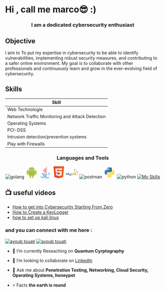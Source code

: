 <h1 align="left">Hi , call me marco😎 :)</h1>

<h3 align="center">I am a dedicated cybersecurity enthusiast</h3>

## Objective
 I aim to To put my expertise in cybersecurity to be able to identify vulnerabilities, implementing robust security measures, and contributing to a safer online environment. My goal is to collaborate with other professionals and continuously learn and grow in the ever-evolving field of cybersecurity.


## Skills

| Skill                                         
|-----------------------------------------------|
| Web Technologie          |
| Network Traffic Monitoring and Attack Detection |
| Operating Systems                               |
| PCI-DSS                                        |
|Intrusion detection/prevention systems          |
| Play with Firewalls |

<h3 align="center">Languages and Tools</h3>
<p align="center">
  <img src="https://www.vectorlogo.zone/logos/golang/golang-ar21.svg" alt="golang" width="60" height="60"/>
  <img src="https://raw.githubusercontent.com/devicons/devicon/master/icons/android/android-original.svg" alt="android" width="40" height="40"/>
  <img src="https://raw.githubusercontent.com/devicons/devicon/master/icons/java/java-original.svg" alt="java" width="40" height="40"/>
  <img src="https://raw.githubusercontent.com/devicons/devicon/master/icons/html5/html5-original.svg" alt="html5" width="40" height="40"/>

  <img src="https://raw.githubusercontent.com/devicons/devicon/master/icons/mysql/mysql-original-wordmark.svg" alt="mysql" width="40" height="40"/>
  <img src="https://www.vectorlogo.zone/logos/getpostman/getpostman-icon.svg" alt="postman" width="40" height="40"/>
  <img src="https://raw.githubusercontent.com/devicons/devicon/master/icons/python/python-original.svg" alt="python" width="40" height="40"/>
  <img src="https://www.vectorlogo.zone/logos/dotnet/dotnet-ar21.svg" alt="python" width="40" height="40"/>
   <a href="https://skillicons.dev">
    <img src="https://skillicons.dev/icons?i=c,mysql,vscode,git,linux,docker,bash,figma" alt="My Skills" />
  </a>
</p>


<h2>📺 useful videos </h2>

- [How to get into Cybersecurity Starting From Zero](https://www.youtube.com/watch?v=b12JrM-6DBY)
- [How to Create a KeyLogger ](https://www.youtube.com/watch?v=TbMKwl11itQ)
- [how to set up  kali linux](https://www.youtube.com/watch?v=FYYU9qZ0Pps)


<h3 align="left">and you can connect with me here :</h3>
<p align="left">

<a href="https://mail.google.com/mail/u/0/#search/jelbjello@gmail.com?compose=GTvVlcSDbgsbbjXCNPbjCrmqKzLLcrhNnkQqPFHnZvjzqZvRVdbfpsCxZKLFTHLfXHbZsvskSDtlZ" target="blank"><img align="center" src="https://www.logo.wine/a/logo/Gmail/Gmail-Logo.wine.svg" alt="ayoub touati" height="40" width="40" /></a>
<a href="https://www.linkedin.com/in/saidane-sabri-takieddine-719b2a338/" target="blank"><img align="center" src="https://raw.githubusercontent.com/rahuldkjain/github-profile-readme-generator/master/src/images/icons/Social/linked-in-alt.svg" alt="ayoub touati" height="30" width="40" /></a>




- 🌱 I’m currently Reseaching on **Quantum Cyrptography**

- 👯 I’m looking to collaborate on [LinkedIn](https://www.linkedin.com/saidane-sabri-takieddine)

- 💬 Ask me about **Penetration Testing, Networking, Cloud Security, Operating Systems, honeypot**

- ⚡ Facts **the earth is round**

